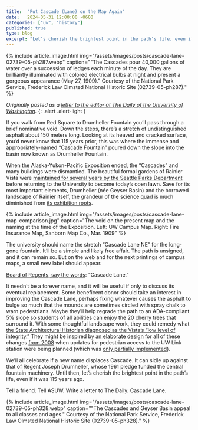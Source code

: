 ```yaml
---
title:  "Put Cascade (Lane) on the Map Again"
date:   2024-05-31 12:00:00 -0600
categories: ["uw", "history"]
published: true
type: blog
excerpt: "Let’s cherish the brightest point in the path’s life, even if it was 115 years ago."
---
```


{% include article_image.html img="/assets/images/posts/cascade-lane-02739-05-ph287.webp" caption="\"The Cascades pour 40,000 gallons of water over a succession of ledges each minute of the day. They are brilliantly illuminated with colored electrical bulbs at night and present a gorgeous appearance (May 27, 1909).\" Courtesy of the National Park Service, Frederick Law Olmsted National Historic Site (02739-05-ph287)." %}

_Originally posted as a [letter to the editor at The Daily of the University of Washington](https://www.dailyuw.com/opinion/put-cascade-lane-on-the-map-again/article_3a3f8690-1efb-11ef-9649-0f5ac3c76623.html)._
{: .alert .alert-light }

If you walk from Red Square to Drumheller Fountain you’ll pass through a brief nominative void. Down the steps, there’s a stretch of undistinguished asphalt about 150 meters long. Looking at its heaved and cracked surface, you’d never know that 115 years prior, this was where the immense and appropriately-named “Cascade Fountain” poured down the slope into the basin now known as Drumheller Fountain.

When the Alaska-Yukon-Pacific Exposition ended, the “Cascades” and many buildings were dismantled. The beautiful formal gardens of Rainier Vista were [maintained for several years by the Seattle Parks Department](https://www.seattle.gov/cityarchives/exhibits-and-education/online-exhibits/alaska-yukon-pacific-exposition) before returning to the University to become today’s open lawn. Save for its most important elements, Drumheller (née Geyser Basin) and the borrowed landscape of Rainier itself, the grandeur of the science quad is much diminished from [its exhibition roots](https://www.historylink.org/File/8873).

{% include article_image.html img="/assets/images/posts/cascade-lane-map-comparison.jpg" caption="The void on the present map and the naming at the time of the Exposition. Left: UW Campus Map. Right: Fire Insurance Map, Sanborn Map Co., Mar. 1909" %}

The university should name the stretch “Cascade Lane NE” for the long-gone fountain. It’ll be a simple and likely free affair. The path is unsigned, and it can remain so. But on the web and for the next printings of campus maps, a small new label should appear.

[Board of Regents, say the words](https://policy.uw.edu/directory/brg/regent-policies/naming-policy/): “Cascade Lane.”

It needn’t be a forever name, and it will be useful if only to discuss its eventual replacement. Some beneficent donor should take an interest in improving the Cascade Lane, perhaps fixing whatever causes the asphalt to bulge so much that the mounds are sometimes circled with spray chalk to warn pedestrians. Maybe they’ll help regrade the path to an ADA-compliant 5% slope so students of all abilities can enjoy the 20 cherry trees that surround it. With some thoughtful landscape work, they could remedy what [the State Architectural Historian diagnosed as the Vista’s “low level of integrity.”](https://facilities.uw.edu/files/media/vista-northlink-section-4f-evaluation.pdf) They might be inspired by [an elaborate design](https://www.seattle.gov/Documents/Departments/OPCD/DesignCommission/ProjectArchive/DCPresentation1Rainier-Vista-at-University-of-WashingtonAgendaID2272.pdf) for all of these changes [from 2008](https://www.washington.edu/news/2008/02/28/rainier-vista-changes-are-in-the-works/) when updates for pedestrian access to the UW Link station were being planned (which was [only partially implemented](https://www.washington.edu/news/2014/01/20/montlake-trianglerainer-vista-project-breaks-ground-expect-burke-gillman-detour/)).

We’ll all celebrate if a new name displaces Cascade. It can sidle up against that of Regent Joseph Drumheller, whose 1961 pledge funded the central fountain machinery. Until then, let’s cherish the brightest point in the path’s life, even if it was 115 years ago.

Tell a friend. Tell ASUW. Write a letter to The Daily. Cascade Lane.


{% include article_image.html img="/assets/images/posts/cascade-lane-02739-05-ph328.webp" caption="\"The Cascades and Geyser Basin appeal to all classes and ages.\" Courtesy of the National Park Service, Frederick Law Olmsted National Historic Site (02739-05-ph328)." %}